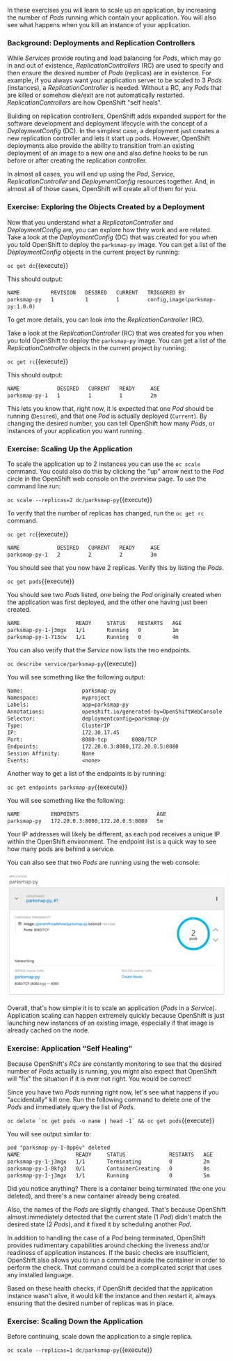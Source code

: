 
In these exercises you will learn to scale up an application, by increasing the number of *Pods* running which contain your application. You will also see what happens when you kill an instance of your application.

### Background: Deployments and Replication Controllers

While *Services* provide routing and load balancing for *Pods*, which may go in and
out of existence, *ReplicationControllers* (RC) are used to specify and then
ensure the desired number of *Pods* (replicas) are in existence. For example, if
you always want your application server to be scaled to 3 *Pods* (instances), a
*ReplicationController* is needed. Without a RC, any *Pods* that are killed or
somehow die/exit are not automatically restarted. *ReplicationControllers* are
how OpenShift "self heals".

Building on replication controllers, OpenShift adds expanded support for the
software development and deployment lifecycle with the concept of a *DeploymentConfig* (DC).
In the simplest case, a deployment just creates a new replication controller and
lets it start up pods. However, OpenShift deployments also provide the ability
to transition from an existing deployment of an image to a new one and also define hooks to be run before or after creating the replication controller.

In almost all cases, you will end up using the *Pod*, *Service*,
*ReplicationController* and *DeploymentConfig* resources together. And, in
almost all of those cases, OpenShift will create all of them for you.

### Exercise: Exploring the Objects Created by a Deployment

Now that you understand what a *ReplicatonController* and
*DeploymentConfig* are, you can explore how they work and are related. Take a
look at the *DeploymentConfig* (DC) that was created for you when you told
OpenShift to deploy the `parksmap-py` image. You can get a list of the *DeploymentConfig* objects in the current project by running:

``oc get dc``{{execute}}

This should output:

```
NAME          REVISION   DESIRED   CURRENT   TRIGGERED BY
parksmap-py   1          1         1         config,image(parksmap-py:1.0.0)
```

To get more details, you can look into the *ReplicationController* (RC).

Take a look at the *ReplicationController* (RC) that was created for you when
you told OpenShift to deploy the `parksmap-py` image. You can get a list of the *ReplicationController* objects in the current project by running:

``oc get rc``{{execute}}

This should output:

```
NAME            DESIRED   CURRENT   READY     AGE
parksmap-py-1   1         1         1         2m
```

This lets you know that, right now, it is expected that one *Pod* should be running
(`Desired`), and that one *Pod* is actually deployed (`Current`). By changing
the desired number, you can tell OpenShift how many *Pods*, or instances of your application you want running.

### Exercise: Scaling Up the Application

To scale the application up to 2 instances you can use
the `oc scale` command. You could also do this by clicking the "up" arrow next to
the *Pod* circle in the OpenShift web console on the overview page. To use the command line run:

``oc scale --replicas=2 dc/parksmap-py``{{execute}}

To verify that the number of replicas has changed, run the ``oc get rc`` command.

``oc get rc``{{execute}}

```
NAME            DESIRED   CURRENT   READY     AGE
parksmap-py-1   2         2         2         3m
```

You should see that you now have 2 replicas. Verify this by listing the *Pods*.

``oc get pods``{{execute}}

You should see two *Pods* listed, one being the *Pod* originally created when the application was first deployed, and the other one having just been created.

```
NAME                  READY     STATUS    RESTARTS   AGE
parksmap-py-1-j3mgx   1/1       Running   0          1m
parksmap-py-1-713cw   1/1       Running   0          4m
```

You can also verify that the *Service* now lists the two endpoints.

``oc describe service/parksmap-py``{{execute}}

You will see something like the following output:

```
Name:                   parksmap-py
Namespace:              myproject
Labels:                 app=parksmap-py
Annotations:            openshift.io/generated-by=OpenShiftWebConsole
Selector:               deploymentconfig=parksmap-py
Type:                   ClusterIP
IP:                     172.30.17.45
Port:                   8080-tcp        8080/TCP
Endpoints:              172.20.0.3:8080,172.20.0.5:8080
Session Affinity:       None
Events:                 <none>
```

Another way to get a list of the endpoints is by running:

``oc get endpoints parksmap-py``{{execute}}

You will see something like the following:

```
NAME          ENDPOINTS                         AGE
parksmap-py   172.20.0.3:8080,172.20.0.5:8080   5m
```

Your IP addresses will likely be different, as each pod receives a unique IP
within the OpenShift environment. The endpoint list is a quick way to see how
many pods are behind a service.

You can also see that two *Pods* are running using the web console:

![Application Scaling](../../assets/workshops/workshop-1/03-overview-of-scaled-application.png)

Overall, that's how simple it is to scale an application (*Pods* in a
*Service*). Application scaling can happen extremely quickly because OpenShift
is just launching new instances of an existing image, especially if that image
is already cached on the node.

### Exercise: Application "Self Healing"

Because OpenShift's *RCs* are constantly monitoring to see that the desired number
of *Pods* actually is running, you might also expect that OpenShift will "fix" the
situation if it is ever not right. You would be correct!

Since you have two *Pods* running right now, let's see what happens if you
"accidentally" kill one. Run the following command to delete one of the *Pods* and immediately query the list of *Pods*.

``oc delete `oc get pods -o name | head -1` && oc get pods``{{execute}}

You will see output similar to:


```
pod "parksmap-py-1-0pp6v" deleted
NAME                  READY     STATUS              RESTARTS   AGE
parksmap-py-1-j3mgx   1/1       Terminating         0          2m
parksmap-py-1-8kfg3   0/1       ContainerCreating   0          0s
parksmap-py-1-j3mgx   1/1       Running             0          5m
```

Did you notice anything? There is a container being terminated (the one you deleted),
and there's a new container already being created.

Also, the names of the *Pods* are slightly changed.
That's because OpenShift almost immediately detected that the current state (1
*Pod*) didn't match the desired state (2 *Pods*), and it fixed it by scheduling
another *Pod*.

In addition to handling the case of a *Pod* being terminated, OpenShift provides rudimentary capabilities around checking the
liveness and/or readiness of application instances. If the basic checks are
insufficient, OpenShift also allows you to run a command inside the container in
order to perform the check. That command could be a complicated script that uses
any installed language.

Based on these health checks, if OpenShift decided that the
application instance wasn't alive, it would kill the instance and then restart
it, always ensuring that the desired number of replicas was in place.

### Exercise: Scaling Down the Application

Before continuing, scale down the application to a single replica.

``oc scale --replicas=1 dc/parksmap-py``{{execute}}
